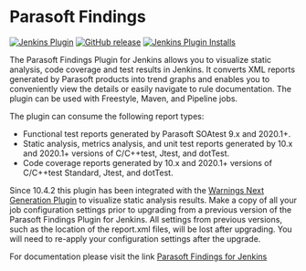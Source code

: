 Parasoft Findings
===

[![Jenkins Plugin](https://img.shields.io/jenkins/plugin/v/parasoft-findings.svg)](https://plugins.jenkins.io/parasoft-findings)
[![GitHub release](https://img.shields.io/github/release/jenkinsci/parasoft-findings-plugin.svg?label=changelog)](https://github.com/jenkinsci/parasoft-findings-plugin/releases/latest)
[![Jenkins Plugin Installs](https://img.shields.io/jenkins/plugin/i/parasoft-findings.svg?color=blue)](https://plugins.jenkins.io/parasoft-findings)


The Parasoft Findings Plugin for Jenkins allows you to visualize static
analysis, code coverage and test results in Jenkins. It converts XML reports generated
by Parasoft products into trend graphs and enables you to conveniently
view the details or easily navigate to rule documentation. The plugin
can be used with Freestyle, Maven, and Pipeline jobs.

The plugin can consume the following report types:

-   Functional test reports generated by Parasoft SOAtest 9.x and 2020.1+.
-   Static analysis, metrics analysis, and unit test reports generated
    by 10.x and 2020.1+ versions of C/C++test, Jtest, and dotTest.
-   Code coverage reports generated by 10.x and 2020.1+ versions of C/C++test Standard, Jtest, and dotTest.


Since 10.4.2 this plugin has been integrated with the [Warnings Next
Generation
Plugin](https://wiki.jenkins.io/display/JENKINS/Warnings+Next+Generation+Plugin) to
visualize static analysis results. Make a copy of all your job
configuration settings prior to upgrading from a previous version of the
Parasoft Findings Plugin for Jenkins. All settings from previous
versions, such as the location of the report.xml files, will be lost
after upgrading. You will need to re-apply your configuration settings
after the upgrade.


For documentation please visit the link [Parasoft Findings for
Jenkins](https://docs.parasoft.com/display/FINDS/Parasoft+Findings+for+Jenkins)
